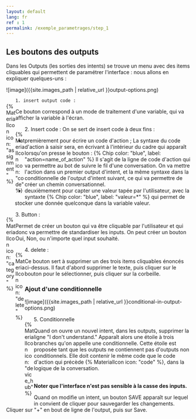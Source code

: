 ```yaml
---
layout: default
lang: fr
ref : 1
permalink: /exemple_parametrages/step_1
---
```


## Les boutons des outputs 


Dans les Outputs (les sorties des intents) se trouve un menu avec des items cliquables qui permettent de paramétrer l'interface : nous allons en expliquer quelques-uns :

![image]({{site.images_path | relative_url }}output-options.png)


<div style="float:left;width:5%" markdown="1">

 {% MaterialIcon icon: "assignment" %}
</div>

    1. insert output code :

Ce bouton correspond à un mode de traitement d'une variable, qui va afficher la variable à l'écran.




<div style="float:left;width:5%" markdown="1">

{% MaterialIcon icon: "code" %}
</div>
    2. Insert code :
    On se sert de insert code à deux fins : 

* premièrement pour écrire un code d'action ; La syntaxe du code d'action à saisir sera, en écrivant à l'intérieur du cadre qui apparaît lorsqu'on presse le bouton    :
 {% Chip color: "blue", label: "action=name_of_action" %} 
  Il s'agit de la ligne de code d'action qui va permettre au bot de suivre le fil d'une conversation. On va mettre l'action dans un premier output d'intent, et la même syntaxe dans la conditionnelle de l'output d'intent suivant, ce qui va permettre de créer un chemin conversationnel.
* deuxièmement pour capter une valeur tapée par l'utilisateur, avec la syntaxte 
{% Chip color: "blue", label: "valeur=*" %} 
qui permet de stocker une donnée quelconque dans la variable valeur.




<div style="float:left;width:5%" markdown="1">

{% MaterialIcon icon: "category" %}
</div>
    3. Button :

Permet de créer un bouton qui va être cliquable par l'utilisateur et qui donc va permettre de standardiser les inputs. On peut créer un bouton Oui, Non, ou n'importe quel input souhaité.



<div style="float:left;width:5%" markdown="1">

{% MaterialIcon icon: "delete" %}
</div>
    4. delete :

Ce bouton sert à supprimer un des trois items cliquables énoncés ci-dessus. Il faut d'abord supprimer le texte, puis cliquer sur le bouton pour le sélectionner, puis cliquer sur la corbeille.



### Ajout d'une conditionnelle


![image]({{site.images_path | relative_url }}conditional-in-output-options.png)

<div style="float:left;width:5%" markdown="1">

 {% MaterialIcon icon: "device_hub" %}
</div>
    5. Conditionnelle

Quand on ouvre un nouvel intent, dans les outputs, supprimer la ligne "I don't understand." Apparaît alors une étoile à trois branches qu'on appelle une conditionnelle. Cette étoile est proposée tant que les outputs ne contiennent pas d'outputs non conditionnels. Elle doit contenir le même code que le code d'action qui précède  {% MaterialIcon icon: "code" %}, dans la logique de la conversation.<br><br>

**Noter que l'interface n'est pas sensible à la casse des inputs.**

Quand on modifie un intent, un bouton SAVE apparaît sur lequel in convient de cliquer pour sauvegarder les changements. Cliquer sur "+" en bout de ligne de l'output, puis sur Save.
